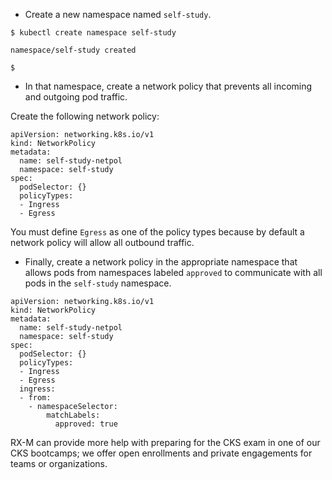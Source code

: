 <!-- CKS Self-Study Mod 1 -->

- Create a new namespace named `self-study`. 

```
$ kubectl create namespace self-study

namespace/self-study created

$ 
```

- In that namespace, create a network policy that prevents all incoming and outgoing pod traffic.

Create the following network policy:

```
apiVersion: networking.k8s.io/v1
kind: NetworkPolicy
metadata:
  name: self-study-netpol
  namespace: self-study
spec:
  podSelector: {}
  policyTypes:
  - Ingress
  - Egress
```

You must define `Egress` as one of the policy types because by default a network policy will allow all outbound traffic.

- Finally, create a network policy in the appropriate namespace that allows pods from namespaces labeled `approved` to communicate with all pods in the `self-study` namespace.

```
apiVersion: networking.k8s.io/v1
kind: NetworkPolicy
metadata:
  name: self-study-netpol
  namespace: self-study
spec:
  podSelector: {}
  policyTypes:
  - Ingress
  - Egress
  ingress:
  - from:
    - namespaceSelector:
        matchLabels:
          approved: true
```

RX-M can provide more help with preparing for the CKS exam in one of our CKS bootcamps; we offer open enrollments and private engagements for teams or organizations.
